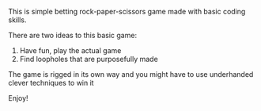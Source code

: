This is simple betting rock-paper-scissors game
made with basic coding skills.

There are two ideas to this basic game:
1. Have fun, play the actual game
2. Find loopholes that are purposefully made

The game is rigged in its own way and you might have
to use underhanded clever techniques to win it

Enjoy!
